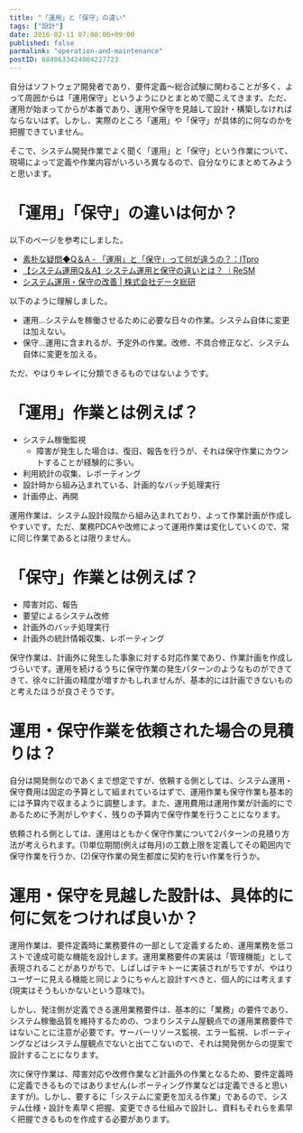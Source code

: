 ```yaml
---
title: "「運用」と「保守」の違い"
tags: ["設計"]
date: 2016-02-11 07:00:00+09:00
published: false
parmalink: "operation-and-maintenance"
postID: 6840633424004227723
---
```


自分はソフトウェア開発者であり、要件定義～総合試験に関わることが多く、よって周囲からは「運用保守」というようにひとまとめで聞こえてきます。ただ、運用が始まってからが本番であり、運用や保守を見越して設計・構築しなければならないはず。しかし、実際のところ「運用」や「保守」が具体的に何なのかを把握できていません。

そこで、システム開発作業でよく聞く「運用」と「保守」という作業について、現場によって定義や作業内容がいろいろ異なるので、自分なりにまとめてみようと思います。

<!-- more -->

# 「運用」「保守」の違いは何か？

以下のページを参考にしました。

* [素朴な疑問◆Q＆A - 「運用」と「保守」って何が違うの？：ITpro](http://itpro.nikkeibp.co.jp/article/COLUMN/20130329/466961/)
* [【システム運用Q＆A】システム運用と保守の違いとは？ ｜ReSM](http://www.resm.jp/faq/answer02.html)
* [システム運用・保守の改善 | 株式会社データ総研](http://www.drinet.co.jp/consulting/mainte)

以下のように理解しました。

* 運用…システムを稼働させるために必要な日々の作業。システム自体に変更は加えない。
* 保守…運用に含まれるが、予定外の作業。改修、不具合修正など、システム自体に変更を加える。

ただ、やはりキレイに分類できるものではないようです。

# 「運用」作業とは例えば？

* システム稼働監視
    * 障害が発生した場合は、復旧、報告を行うが、それは保守作業にカウントすることが経験的に多い。
* 利用統計の収集、レポーティング
* 設計時から組み込まれている、計画的なバッチ処理実行
* 計画停止、再開

運用作業は、システム設計段階から組み込まれており、よって作業計画が作成しやすいです。ただ、業務PDCAや改修によって運用作業は変化していくので、常に同じ作業であるとは限りません。

# 「保守」作業とは例えば？

* 障害対応、報告
* 要望によるシステム改修
* 計画外のバッチ処理実行
* 計画外の統計情報収集、レポーティング

保守作業は、計画外に発生した事象に対する対応作業であり、作業計画を作成しづらいです。運用を続けるうちに保守作業の発生パターンのようなものができてきて、徐々に計画の精度が増すかもしれませんが、基本的には計画できないものと考えたほうが良さそうです。

# 運用・保守作業を依頼された場合の見積りは？

自分は開発側なのであくまで想定ですが、依頼する側としては、システム運用・保守費用は固定の予算として組まれているはずで、運用作業も保守作業も基本的には予算内で収まるように調整します。また、運用費用は運用作業が計画的にであるために予測がしやすく、残りの予算内で保守作業を行うことになります。

依頼される側としては、運用はともかく保守作業について2パターンの見積り方法が考えられます。(1)単位期間(例えば毎月)の工数上限を定義してその範囲内で保守作業を行うか、(2)保守作業の発生都度に契約を行い作業を行うか。

# 運用・保守を見越した設計は、具体的に何に気をつければ良いか？

運用作業は、要件定義時に業務要件の一部として定義するため、運用業務を低コストで達成可能な機能を設計します。運用業務要件の実装は「管理機能」として表現されることがありがちで、しばしばテキトーに実装されがちですが、やはりユーザーに見える機能と同じようにちゃんと設計すべきと、個人的には考えます(現実はそうもいかないという意味で)。

しかし、発注側が定義できる運用業務要件は、基本的に「業務」の要件であり、システム稼働品質を維持するための、つまりシステム屋観点での運用業務要件ではないことに注意が必要です。サーバーリソース監視、エラー監視、レポーティングなどはシステム屋観点でないと出てこないので、それは開発側からの提案で設計することになります。

次に保守作業は、障害対応や改修作業など計画外の作業となるため、要件定義時に定義できるものではありません(レポーティング作業などは定義できると思いますが)。しかし、要するに「システムに変更を加える作業」であるので、システム仕様・設計を素早く把握、変更できる仕組みで設計し、資料もそれらを素早く把握できるものを作成する必要があります。
